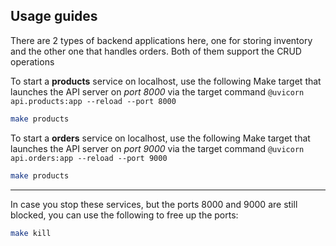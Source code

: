 ## Usage guides

There are 2 types of backend applications here, one for storing inventory and the other one that handles orders. Both of them support the CRUD operations

To start a **products** service on localhost, use the following Make target that launches the API server on *port 8000* via the target command `@uvicorn api.products:app --reload --port 8000`
```bash
make products
```


To start a **orders** service on localhost, use the following Make target that launches the API server on *port 9000* via the target command `@uvicorn api.orders:app --reload --port 9000`
```bash
make products
```
---

In case you stop these services, but the ports 8000 and 9000 are still blocked, you can use the following to free up the ports:
```bash
make kill
```